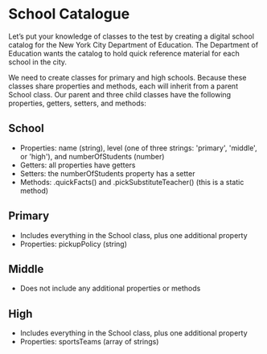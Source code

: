 <h1>School Catalogue</h1>
<p>Let’s put your knowledge of classes to the test by creating a digital school catalog for the New York City Department of Education. The Department of Education wants the catalog to hold quick reference material for each school in the city.

We need to create classes for primary and high schools. Because these classes share properties and methods, each will inherit from a parent School class. Our parent and three child classes have the following properties, getters, setters, and methods:</p>

<h2>School</h2>
<ul>
<li>Properties: name (string), level (one of three strings: 'primary', 'middle', or 'high'), and numberOfStudents (number)</li>
<li>Getters: all properties have getters</li>
<li>Setters: the numberOfStudents property has a setter</li>
<li>Methods: .quickFacts() and .pickSubstituteTeacher() (this is a static method)</li>
</ul>
<tr>
<h2>Primary</h2>
<ul>
<li>Includes everything in the School class, plus one additional property</li>
<li>Properties: pickupPolicy (string)</li>
</ul>
<tr>
<h2>Middle</h2>
<ul>
<li>Does not include any additional properties or methods</li>
<tr>
</ul>
<h2>High</h2>
<ul>
<li>Includes everything in the School class, plus one additional property</li>
<li>Properties: sportsTeams (array of strings)</li>
</ul>
